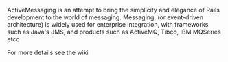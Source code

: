 ActiveMessaging is an attempt to bring the simplicity and elegance of Rails development to the world of messaging. Messaging, (or event-driven architecture) is widely used for enterprise integration, with frameworks such as Java's JMS, and products such as ActiveMQ, Tibco, IBM MQSeries etcc

For more details see the wiki
